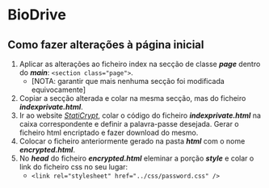 # BioDrive

## Como fazer alterações à página inicial

1. Aplicar as alterações ao ficheiro index na secção de classe ___page___ dentro do ___main___:  `<section class="page">`. 
    + [NOTA: garantir que mais nenhuma secção foi modificada equivocamente]
2. Copiar a secção alterada e colar na mesma secção, mas do ficheiro ___indexprivate.html___.
3. Ir ao website <a href="https://robinmoisson.github.io/staticrypt/">_StatiCrypt_</a>, colar o código do ficheiro ___indexprivate.html___ na caixa correspondente e definir a palavra-passe desejada. Gerar o ficheiro html encriptado e fazer download do mesmo.
4. Colocar o ficheiro anteriormente gerado na pasta ___html___ com o nome ___encrypted.html___.
5. No ___head___ do ficheiro ___encrypted.html___ eleminar a porção ___style___ e colar o link do ficheiro css no seu lugar: 
    + `<link rel="stylesheet" href="../css/password.css" />`
